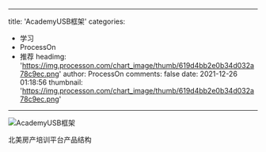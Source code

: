 
---
title: 'AcademyUSB框架'
categories: 
 - 学习
 - ProcessOn
 - 推荐
headimg: 'https://img.processon.com/chart_image/thumb/619d4bb2e0b34d032a78c9ec.png'
author: ProcessOn
comments: false
date: 2021-12-26 01:18:56
thumbnail: 'https://img.processon.com/chart_image/thumb/619d4bb2e0b34d032a78c9ec.png'
---

<div>   
<img class="thumb" alt="AcademyUSB框架" src="https://img.processon.com/chart_image/thumb/619d4bb2e0b34d032a78c9ec.png" referrerpolicy="no-referrer">
<p>北美房产培训平台产品结构</p>  
</div>
            